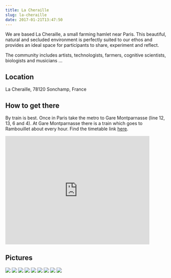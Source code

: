 ```yaml
---
title: La Cheraille
slug: la-cheraille
date: 2017-01-21T13:47:50
---
```


We are based La Cheraille, a small farming hamlet near Paris. This beautiful, natural and secluded environment is perfectly suited to our ethos and provides an ideal space for participants to share, experiment and reflect.

The community includes artists, technologists, farmers, cognitive scientists, biologists and musicians ...

## Location

La Cheraille, 78120 Sonchamp, France

## How to get there

By train is best. Once in Paris take the metro to Gare Montparnasse (line 12, 13, 6 and 4). At Gare Montparnasse there is a train which goes to Rambouillet about every hour.
Find the timetable link [here](https://www.horairetrain.net/horaires-parismontparnasse-rambouillet.html).

<iframe src="https://www.google.com/maps/embed?pb=!1m18!1m12!1m3!1d168429.23446498803!2d2.1464563156773004!3d48.73019408239067!2m3!1f0!2f0!3f0!3m2!1i1024!2i768!4f13.1!3m3!1m2!1s0x47e4245e8d738939%3A0x34b08f1a22c1cd5b!2sLa+Cheraille%2C+78120+Sonchamp%2C+France!5e0!3m2!1sen!2suk!4v1457889186272" style="border:0" allowfullscreen="" width="450" height="337" frameborder="0"></iframe>

## Pictures

<img src="/images/DSC_8791_Sarah_Hickson_768x512.jpg">
<img src="/images/la_cheraille1_768x577.png">
<img src="/images/la_cheraille2_768x574.png">
<img src="/images/DSC_8829_Sarah_Hickson1_768x512.jpg">
<img src="/images/DSC_8796_Sarah_Hickson_768x512.jpg">
<img src="/images/DSC_0070_Sarah_Hickson_768x512.jpg">
<img src="/images/DSC_8836_Sarah_Hickson_768x512.jpg">
<img src="/images/DSC_9987_Sarah_Hickson.jpg">
<img src="/images/DSC_9495bw_Sarah_Hickson.jpg">

